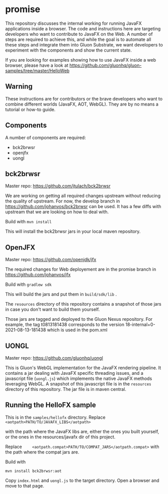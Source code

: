 # promise

This repository discusses the internal working for running JavaFX applications
inside a browser. The code and instructions here are targeting developers 
who want to contribute to JavaFX on the Web.
A number of steps are required to achieve this, and while the goal is
to automate all these steps and integrate them into Gluon Substrate, we
want developers to experiment with the components and show the current state.

If you are looking for examples showing how to use JavaFX inside a 
web browser, please have a look at https://github.com/gluonhq/gluon-samples/tree/master/HelloWeb

## Warning
These instructions are for contributors or the brave developers who want
to combine different worlds (JavaFX, AOT, WebGL). They are by no means a
tutorial or how-to guide.

## Components

A number of components are required:

* bck2brwsr
* openjfx
* uongl

## bck2brwsr

Master repo: https://github.com/jtulach/bck2brwsr

We are working on getting all required changes upstream without reducing the 
quality of upstream. For now, the develop branch in https://github.com/johanvos/bck2brwsr can be used. It has a few diffs with upstream that we are looking on how to deal with.

Build with
`mvn install`

This will install the bck2brwsr jars in your local maven repository.

## OpenJFX

Master repo: https://github.com/openjdk/jfx

The required changes for Web deployement are in the promise branch in https://github.com/johanvos/jfx

Build with
`gradlew sdk`

This will build the jars and put them in `build/sdk/lib` .

The `resources` directory of this repository contains a snapshot of those jars in case you don't want to build them yourself.

Those jars are tagged and deployed to the Gluon Nexus repository.
For example, the tag t0813181438 corresponds to the version 18-internal+0-2021-08-13-181438 which is used in the pom.xml

## UONGL

Master repo: https://github.com/gluonhq/uongl

This is Gluon's WebGL implementation for the JavaFX rendering pipeline.
It contains a jar dealing with JavaFX specific threading issues, and
a javascript file (`uongl.js`) which implements the native JavaFX methods
leveraging WebGL. A snapshot of this javascript file is in the `resources`
directory of this repository.
The jar file is in maven central.

## Running the HelloFX sample

This is in the `samples/hellofx` directory.
Replace
`    <aotpath>PATH/TO/JAVAFX_LIBS</aotpath>`

with the path where the JavaFX libs are, either the ones you built yourself, or the ones in the resources/javafx dir of this project.

Replace `    <aotpath.compat>PATH/TO/COMPAT_JARS</aotpath.compat>` with the
path where the compat jars are.

Build with

`mvn install bck2brwsr:aot`

Copy `index.html` and `uongl.js` to the target directory.
Open a browser and move to that page.


